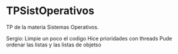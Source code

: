 # TPSistOperativos
TP de la materia Sistemas Operativos.

Sergio:
Limpie un poco el codigo
Hice prioridades con threads
Pude ordenar las listas y las listas de objetso

